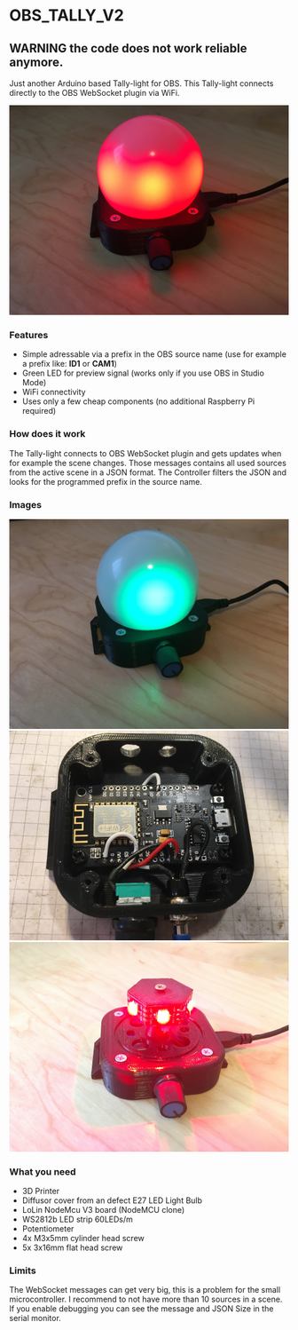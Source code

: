 # OBS_TALLY_V2

## WARNING the code does not work reliable anymore.

Just another Arduino based Tally-light for OBS.
This Tally-light connects directly to the OBS WebSocket plugin via WiFi.

![IMG_live-active](/images/IMG_live-active.JPG)

### Features
- Simple adressable via a prefix in the OBS source name (use for example a prefix like: **ID1** or **CAM1**)
- Green LED for preview signal (works only if you use OBS in Studio Mode)
- WiFi connectivity
- Uses only a few cheap components (no additional Raspberry Pi required)

### How does it work
The Tally-light connects to OBS WebSocket plugin and gets updates when for example the scene changes.
Those messages contains all used sources from the active scene in a JSON format.
The Controller filters the JSON and looks for the programmed prefix in the source name.

### Images
![IMG_preview-active](/images/IMG_preview-active.JPG)
![IMG_without-cover](/images/IMG_without-cover.JPG)
![IMG_without-diffusor](/images/IMG_without-diffusor.JPG)

### What you need
- 3D Printer
- Diffusor cover from an defect E27 LED Light Bulb
- LoLin NodeMcu V3 board (NodeMCU clone)
- WS2812b LED strip 60LEDs/m
- Potentiometer
- 4x M3x5mm cylinder head screw
- 5x 3x16mm flat head screw

### Limits
The WebSocket messages can get very big, this is a problem for the small microcontroller.
I recommend to not have more than 10 sources in a scene.
If you enable debugging you can see the message and JSON Size in the serial monitor.
